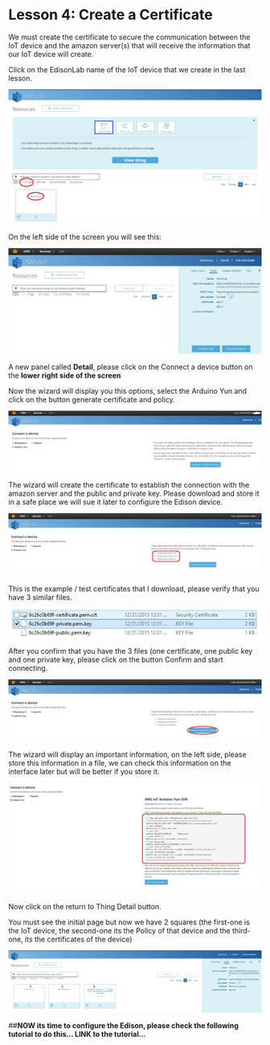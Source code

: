 # Lesson 4: Create a Certificate

We must create the certificate to secure the communication between the IoT device and the amazon server(s) that will receive the information that our IoT device will create.

Click on the EdisonLab name of the IoT device that we create in the last lesson.

![](18.jpg)

On the left side of the screen you will see this:

![](22.jpg)

A new panel called **Detail**, please click on the Connect a device button on the **lower right side of the screen**

Now the wizard will display you this options, select the Arduino Yun and click on the button generate certificate and policy.

![](23.jpg)

The wizard will create the certificate to establish the connection with the amazon server and the public and private key. Please download and store it in a safe place we will sue it later to configure the Edison device.

![](24.jpg)

This is the example / test certificates that I download, please verify that you have 3 similar files.

![](26.jpg)

After you confirm that you have the 3 files (one certificate, one public key and one private key, please click on the button Confirm and start connecting.

![](25.jpg)

The wizard will display an important information, on the left side,  please store this information in a file, we can check this information on the interface later but will be better if you store it.

![](27.jpg)

Now click on the return to Thing Detail button.

You must see the initial page but now we have 2 squares (the first-one is the IoT device, the second-one its the Policy of that device and the third-one, its the certificates of the device)

![](28.jpg)


##**NOW its time to configure the Edison, please check the following tutorial to do this... LINK to the tutorial...**
 

